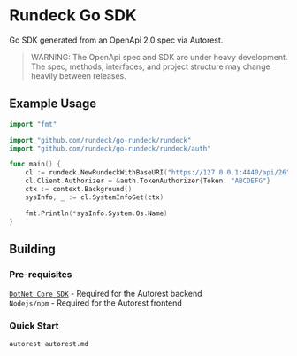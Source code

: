 Rundeck Go SDK
==============
Go SDK generated from an OpenApi 2.0 spec via Autorest.

> WARNING: The OpenApi spec and SDK are under heavy development. The spec, methods, interfaces, and project structure may change heavily between releases.


## Example Usage

```go
import "fmt"

import "github.com/rundeck/go-rundeck/rundeck"
import "github.com/rundeck/go-rundeck/rundeck/auth"

func main() {
    cl := rundeck.NewRundeckWithBaseURI("https://127.0.0.1:4440/api/26")   
    cl.Client.Authorizer = &auth.TokenAuthorizer{Token: "ABCDEFG"}  
    ctx := context.Background() 
    sysInfo, _ := cl.SystemInfoGet(ctx)

    fmt.Println(*sysInfo.System.Os.Name)
}
```

## Building

### Pre-requisites
[`DotNet Core SDK`](https://www.microsoft.com/net/download) - Required for the Autorest backend  
`Nodejs/npm` - Required for the Autorest frontend

### Quick Start
```
autorest autorest.md
```